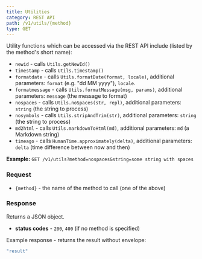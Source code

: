 ```yaml
---
title: Utilities
category: REST API
path: /v1/utils/{method}
type: GET
---
```


Utility functions which can be accessed via the REST API include (listed by the method's short name):

- `newid` - calls `Utils.getNewId()`
- `timestamp` - calls `Utils.timestamp()`
- `formatdate` - calls `Utils.formatDate(format, locale)`, additional parameters: `format` (e.g. "dd MM yyyy"), `locale`.
- `formatmessage` - calls `Utils.formatMessage(msg, params)`, additional parameters: `message` (the message to format)
- `nospaces` - calls `Utils.noSpaces(str, repl)`, additional parameters: `string` (the string to process)
- `nosymbols` - calls `Utils.stripAndTrim(str)`, additional parameters: `string` (the string to process)
- `md2html` - calls `Utils.markdownToHtml(md)`, additional parameters: `md` (a Markdown string)
- `timeago` - calls `HumanTime.approximately(delta)`, additional parameters: `delta` (time difference between now and then)

**Example:** `GET /v1/utils?method=nospaces&string=some string with spaces`

### Request

- `{method}` - the name of the method to call (one of the above)

### Response

Returns a JSON object.

- **status codes** - `200`, `400` (if no method is specified)

Example response - returns the result without envelope:
```js
"result"
```